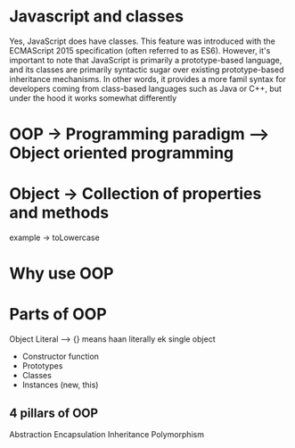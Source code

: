 # Javascript and classes 
Yes, JavaScript does have classes. This feature was introduced with the ECMAScript 2015 specification (often referred to as ES6). However, it's important to note that JavaScript is primarily a prototype-based language, and its classes are primarily syntactic sugar over existing prototype-based inheritance mechanisms. In other words, it provides a more famil syntax for developers coming from class-based languages such as Java or C++, but under the hood it works somewhat differently

# OOP -> Programming paradigm --> Object oriented programming

# Object -> Collection of properties and methods 
example -> toLowercase

# Why use OOP

# Parts of OOP 

Object Literal --> {} means haan literally ek single object 

- Constructor function
- Prototypes
- Classes 
- Instances (new, this)


## 4 pillars of OOP

Abstraction 
Encapsulation
Inheritance
Polymorphism 

